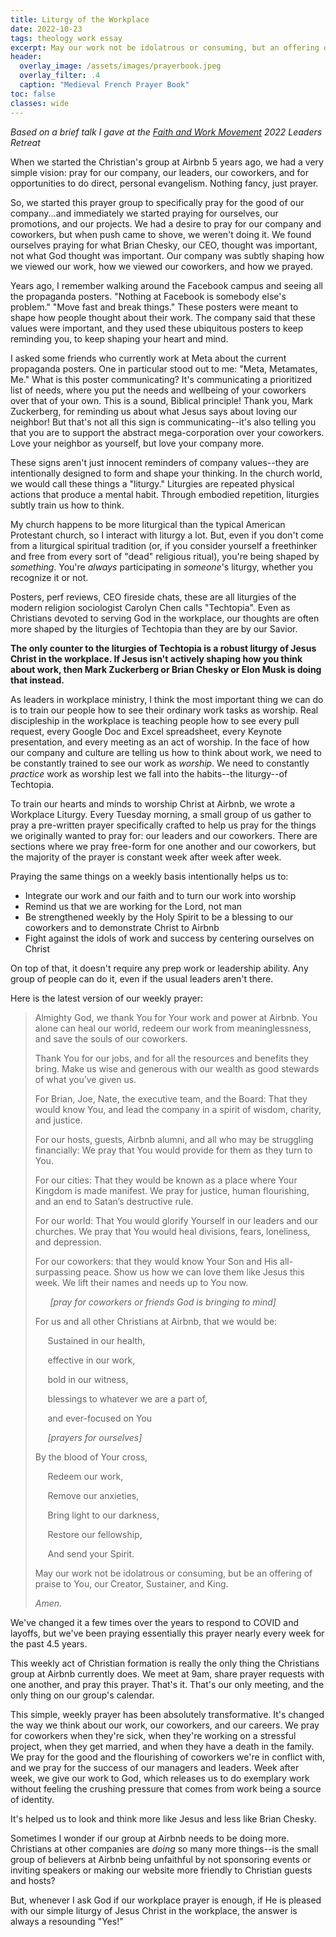 ```yaml
---
title: Liturgy of the Workplace
date: 2022-10-23
tags: theology work essay
excerpt: May our work not be idolatrous or consuming, but an offering of praise
header:
  overlay_image: /assets/images/prayerbook.jpeg
  overlay_filter: .4
  caption: "Medieval French Prayer Book"
toc: false
classes: wide
---
```


_Based on a brief talk I gave at the [Faith and Work Movement](https://www.faithandworkmovement.org/) 2022 Leaders Retreat_

When we started the Christian's group at Airbnb 5 years ago, we had a very simple vision: pray for our company, our leaders, our coworkers, and
for opportunities to do direct, personal evangelism. Nothing fancy, just prayer.

So, we started this prayer group to specifically pray for the good of our company...and immediately we started praying for ourselves, our promotions, and our projects.
We had a desire to pray for our company and coworkers, but when push came to shove, we weren't doing it.
We found ourselves praying for what Brian Chesky, our CEO, thought was important, not what God thought was important.
Our company was subtly shaping how we viewed our work, how we viewed our coworkers, and how we prayed.

Years ago, I remember walking around the Facebook campus and seeing all the propaganda posters.
"Nothing at Facebook is somebody else's problem." "Move fast and break things." 
These posters were meant to shape how people thought about their work. The company said that these values were important,
and they used these ubiquitous posters to keep reminding you, to keep shaping your heart and mind.

I asked some friends who currently work at Meta about the current propaganda posters. One in particular stood out to me:
"Meta, Metamates, Me." What is this poster communicating? It's communicating a prioritized list of needs, where you put the 
needs and wellbeing of your coworkers over that of your own. This is a sound, Biblical principle! Thank you, Mark Zuckerberg, for 
reminding us about what Jesus says about loving our neighbor! But that's not all this sign is communicating--it's also telling you
that you are to support the abstract mega-corporation over your coworkers. Love your neighbor as yourself, but love your company more.

These signs aren't just innocent reminders of company values--they are intentionally designed to form and shape your thinking.
In the church world, we would call these things a "liturgy." Liturgies are repeated physical actions that produce a mental habit.
Through embodied repetition, liturgies subtly train us how to think. 

My church happens to be more liturgical than the typical American Protestant church, so I interact with liturgy a lot.
But, even if you don't come from a liturgical spiritual tradition (or, if you consider yourself a freethinker and free from every sort of "dead" religious ritual), you're being shaped by _something_. You're _always_ participating in _someone_'s liturgy, whether you
recognize it or not.

Posters, perf reviews, CEO fireside chats, these are all liturgies of the modern religion sociologist Carolyn Chen calls "Techtopia".
Even as Christians devoted to serving God in the workplace, our thoughts are often more shaped by the liturgies of Techtopia
than they are by our Savior.

**The only counter to the liturgies of Techtopia is a robust liturgy of Jesus Christ in the workplace.
If Jesus isn't actively shaping how you think about work, then Mark Zuckerberg or Brian Chesky or Elon Musk is doing that instead.**

As leaders in workplace ministry, I think the most important thing we can do is to train our people how to see their ordinary work tasks as worship.
Real discipleship in the workplace is teaching people how to see every pull request, every Google Doc and Excel spreadsheet, every Keynote presentation, and every meeting as an act of worship. In the face of how our company and culture are telling us how to think about work, we need to be constantly trained to see our work as _worship_.
We need to constantly _practice_ work as worship lest we fall into the habits--the liturgy--of Techtopia.

To train our hearts and minds to worship Christ at Airbnb, we wrote a Workplace Liturgy. Every Tuesday morning, a small group of us gather
to pray a pre-written prayer specifically crafted to help us pray for the things we originally wanted to pray for: our leaders and our coworkers.
There are sections where we pray free-form for one another and our coworkers, but the majority of the prayer is constant week after week after week.

Praying the same things on a weekly basis intentionally helps us to:
* Integrate our work and our faith and to turn our work into worship
* Remind us that we are working for the Lord, not man
* Be strengthened weekly by the Holy Spirit to be a blessing to our coworkers and to demonstrate Christ to Airbnb
* Fight against the idols of work and success by centering ourselves on Christ

On top of that, it doesn't require any prep work or leadership ability. Any group of people can do it, even if the usual leaders aren't there.

Here is the latest version of our weekly prayer:

> Almighty God, we thank You for Your work and power at Airbnb. You alone can heal our world, redeem our work from meaninglessness, and save the souls of our coworkers.
> 
> Thank You for our jobs, and for all the resources and benefits they bring. Make us wise and generous with our wealth as good stewards of what you’ve given us.
>
> For Brian, Joe, Nate, the executive team, and the Board: That they would know You, and lead the company in a spirit of wisdom, charity, and justice.
>
> For our hosts, guests, Airbnb alumni, and all who may be struggling financially: We pray that You would provide for them as they turn to You.
>
> For our cities: That they would be known as a place where Your Kingdom is made manifest. We pray for justice, human flourishing, and an end to Satan’s destructive rule.
>
>For our world: That You would glorify Yourself in our leaders and our churches. We pray that You would heal divisions, fears, loneliness, and depression.
>
> For our coworkers: that they would know Your Son and His all-surpassing peace. Show us how we can love them like Jesus this week. We lift their names and needs up to You now.
>
> &nbsp;&nbsp;&nbsp;&nbsp;&nbsp;&nbsp;_[pray for coworkers or friends God is bringing to mind]_
>
> For us and all other Christians at Airbnb, that we would be:
>
>&nbsp;&nbsp;&nbsp;&nbsp;&nbsp;Sustained in our health,
>
>&nbsp;&nbsp;&nbsp;&nbsp;&nbsp;effective in our work,
>
>&nbsp;&nbsp;&nbsp;&nbsp;&nbsp;bold in our witness,
>
>&nbsp;&nbsp;&nbsp;&nbsp;&nbsp;blessings to whatever we are a part of,
>
>&nbsp;&nbsp;&nbsp;&nbsp;&nbsp;and ever-focused on You
>
>&nbsp;&nbsp;&nbsp;&nbsp;&nbsp;_[prayers for ourselves]_
>
> By the blood of Your cross,
> 
>&nbsp;&nbsp;&nbsp;&nbsp;&nbsp;Redeem our work,
> 
>&nbsp;&nbsp;&nbsp;&nbsp;&nbsp;Remove our anxieties,
> 
>&nbsp;&nbsp;&nbsp;&nbsp;&nbsp;Bring light to our darkness,
>
>&nbsp;&nbsp;&nbsp;&nbsp;&nbsp;Restore our fellowship,
>
>&nbsp;&nbsp;&nbsp;&nbsp;&nbsp;And send your Spirit.
>
>May our work not be idolatrous or consuming, but be an offering of praise to You, our Creator, Sustainer, and King.
>
> _Amen._

We've changed it a few times over the years to respond to COVID and layoffs, but we've been praying essentially this prayer nearly every week for the past 4.5 years. 

This weekly act of Christian formation is really the only thing the Christians group at Airbnb currently does.
We meet at 9am, share prayer requests with one another, and pray this prayer. That's it. That's our only meeting, and the only thing on our group's calendar.

This simple, weekly prayer has been absolutely transformative. It's changed the way we think about our work, our coworkers, and our careers. We pray for coworkers when they're sick, when they're working on a stressful project, when they get married, and when they have a death in the family. We pray for the good and the flourishing of coworkers we're in conflict with, and we pray for
the success of our managers and leaders. Week after week, we give our work to God, which releases us to do exemplary work
without feeling the crushing pressure that comes from work being a source of identity.

It's helped us to look and think more like Jesus and less like Brian Chesky.

Sometimes I wonder if our group at Airbnb needs to be doing more. Christians at other companies are
_doing_ so many more things--is the small group of believers at Airbnb
being unfaithful by not sponsoring events or inviting speakers or making our website more friendly to Christian guests and hosts?

But, whenever I ask God if our workplace prayer is enough, if He is
pleased with our simple liturgy of Jesus Christ in the workplace,
the answer is always a resounding "Yes!"
